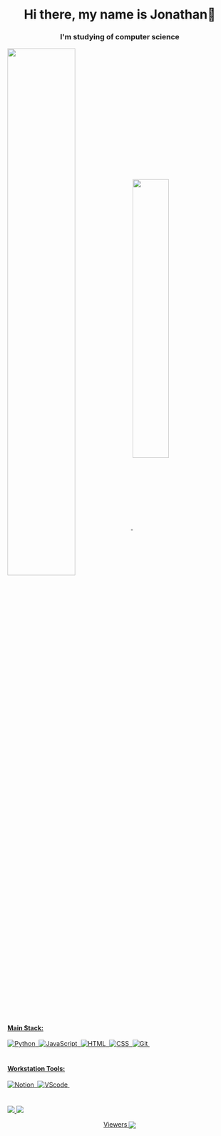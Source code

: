 <h1 align="center">Hi there, my name is Jonathan👋</h1>
<h3 align="center">I'm studying of computer science</h3>
<a href="https://github.com/JonathanAsf/JonathanAsf">

<img width=55% align="center"  src="https://github-readme-streak-stats.herokuapp.com?user=JonathanAsf&theme=radical&mode=weekly"/>
<img width="40%" align="center" src="https://github-readme-stats.vercel.app/api/top-langs/?username=JonathanAsf&layout=compact&langs_count=7&theme=dracula"/>

  #


#### Main Stack:

![Python](https://img.shields.io/badge/Python-14354C?style=for-the-badge&logo=python&logoColor=white)&nbsp;
![JavaScript](https://img.shields.io/badge/JavaScript-F7DF1E?style=for-the-badge&logo=javascript&logoColor=black)&nbsp;
![HTML](https://img.shields.io/badge/HTML5-E34F26?style=for-the-badge&logo=html5&logoColor=white)&nbsp;
![CSS](https://img.shields.io/badge/CSS3-1572B6?style=for-the-badge&logo=css3&logoColor=white)&nbsp;
![Git](https://img.shields.io/badge/GIT-E44C30?style=for-the-badge&logo=git&logoColor=white)&nbsp;

#

#### Workstation Tools:

![Notion](https://img.shields.io/badge/Notion-000000?style=for-the-badge&logo=notion&logoColor=white)&nbsp;
![VScode](https://img.shields.io/badge/vscode-4285F4?style=for-the-badge&logo=vscode&logoColor=white)&nbsp;

  #
  
<div>
  <a href = "mailto:jonathan.a.farias@gmail.com"><img src="https://img.shields.io/badge/-Gmail-%23333?style=for-the-badge&logo=gmail&logoColor=white" target="_blank"</a>
  <a href="https://www.linkedin.com/in/jonathan-almeida-072b9818b" target="_blank"><img src="https://img.shields.io/badge/-LinkedIn-%230077B5?style=for-the-badge&logo=linkedin&logoColor=white"</a> 
</div>
   
  
 
<p align="center">Viewers <img align="center" src="https://profile-counter.glitch.me/JonathanASF/count.svg" /> </p>
